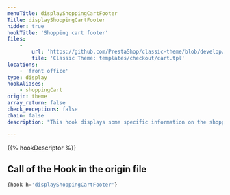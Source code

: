 ```yaml
---
menuTitle: displayShoppingCartFooter
Title: displayShoppingCartFooter
hidden: true
hookTitle: 'Shopping cart footer'
files:
    -
        url: 'https://github.com/PrestaShop/classic-theme/blob/develop/templates/checkout/cart.tpl'
        file: 'Classic Theme: templates/checkout/cart.tpl'
locations:
    - 'front office'
type: display
hookAliases:
    - shoppingCart
origin: theme
array_return: false
check_exceptions: false
chain: false
description: "This hook displays some specific information on the shopping cart's page"

---
```


{{% hookDescriptor %}}

## Call of the Hook in the origin file

```php
{hook h='displayShoppingCartFooter'}
```
